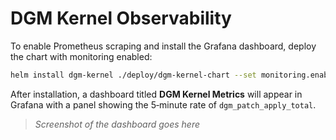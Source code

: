 # DGM Kernel Observability

To enable Prometheus scraping and install the Grafana dashboard, deploy the chart with monitoring enabled:

```bash
helm install dgm-kernel ./deploy/dgm-kernel-chart --set monitoring.enabled=true
```

After installation, a dashboard titled **DGM Kernel Metrics** will appear in Grafana with a panel showing the 5‑minute rate of `dgm_patch_apply_total`.

> _Screenshot of the dashboard goes here_
